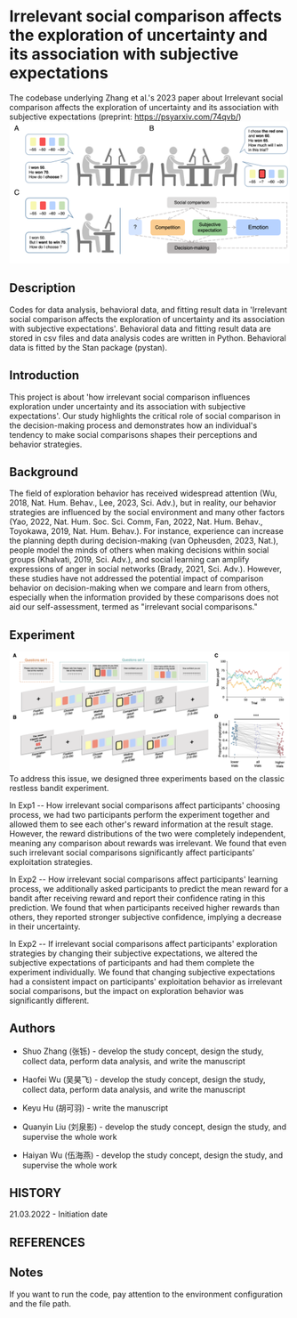 # Irrelevant social comparison affects the exploration of uncertainty and its association with subjective expectations
The codebase underlying Zhang et al.'s 2023  paper about Irrelevant social comparison affects the exploration of uncertainty and its association with subjective expectations (preprint: https://psyarxiv.com/74qvb/)
![image text](https://github.com/andlab-um/ComparisonBeha/blob/main/Framework_noQ.png)

## Description
Codes for data analysis, behavioral data, and fitting result data in 'Irrelevant social comparison affects the exploration of uncertainty and its association with subjective expectations'.
Behavioral data and fitting result data are stored in csv files and data analysis codes are written in Python. Behavioral data is fitted by the Stan package (pystan).

## Introduction
This project is about 'how irrelevant social comparison influences exploration under uncertainty and its association with subjective expectations'. Our study highlights the critical role of social comparison in the decision-making process and demonstrates how an individual's tendency to make social comparisons shapes their perceptions and behavior strategies.

## Background
The field of exploration behavior has received widespread attention (Wu, 2018, Nat. Hum. Behav., Lee, 2023, Sci. Adv.), but in reality, our behavior strategies are influenced by the social environment and many other factors (Yao, 2022, Nat. Hum. Soc. Sci. Comm, Fan, 2022, Nat. Hum. Behav., Toyokawa, 2019, Nat. Hum. Behav.). For instance, experience can increase the planning depth during decision-making (van Opheusden, 2023, Nat.), people model the minds of others when making decisions within social groups (Khalvati, 2019, Sci. Adv.), and social learning can amplify expressions of anger in social networks (Brady, 2021, Sci. Adv.). However, these studies have not addressed the potential impact of comparison behavior on decision-making when we compare and learn from others, especially when the information provided by these comparisons does not aid our self-assessment, termed as "irrelevant social comparisons."

## Experiment
![image text](https://github.com/andlab-um/ComparisonBeha/blob/main/E1design.png)
To address this issue, we designed three experiments based on the classic restless bandit experiment. 

In Exp1 -- How irrelevant social comparisons affect participants' choosing process, we had two participants perform the experiment together and allowed them to see each other's reward information at the result stage. However, the reward distributions of the two were completely independent, meaning any comparison about rewards was irrelevant. We found that even such irrelevant social comparisons significantly affect participants’ exploitation strategies.

In Exp2 -- How irrelevant social comparisons affect participants' learning process, we additionally asked participants to predict the mean reward for a bandit after receiving reward and report their confidence rating in this prediction. We found that when participants received higher rewards than others, they reported stronger subjective confidence, implying a decrease in their uncertainty.

In Exp2 -- If irrelevant social comparisons affect participants' exploration strategies by changing their subjective expectations, we altered the subjective expectations of participants and had them complete the experiment individually. We found that changing subjective expectations had a consistent impact on participants' exploitation behavior as irrelevant social comparisons, but the impact on exploration behavior was significantly different.

## Authors
- Shuo Zhang (张铄) - develop the study concept, design the study, collect data, perform data analysis, and write the manuscript

- Haofei Wu (吴昊飞) - develop the study concept, design the study, collect data, perform data analysis, and write the manuscript

- Keyu Hu (胡可羽) - write the manuscript

- Quanyin Liu (刘泉影) - develop the study concept, design the study, and supervise the whole work

- Haiyan Wu (伍海燕) - develop the study concept, design the study, and supervise the whole work

## HISTORY
21.03.2022 - Initiation date



## REFERENCES


## Notes
If you want to run the code, pay attention to the environment configuration and the file path.
